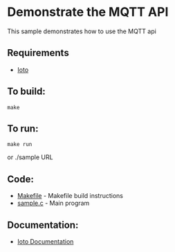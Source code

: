 Demonstrate the MQTT API
===

This sample demonstrates how to use the MQTT api

Requirements
---
* [Ioto](https://www.embedthis.com/ioto/download.html)

To build:
---
    make

To run:
---
    make run

or
    ./sample URL

Code:
---
* [Makefile](Makefile) - Makefile build instructions
* [sample.c](sample.c) - Main program

Documentation:
---
* [Ioto Documentation](https://www.embedthis.com/ioto/doc/index.html)

<!--
See Also:
---
* [typical-server - Fully featured server and embedding API](../typical-server/README.md)
-->
